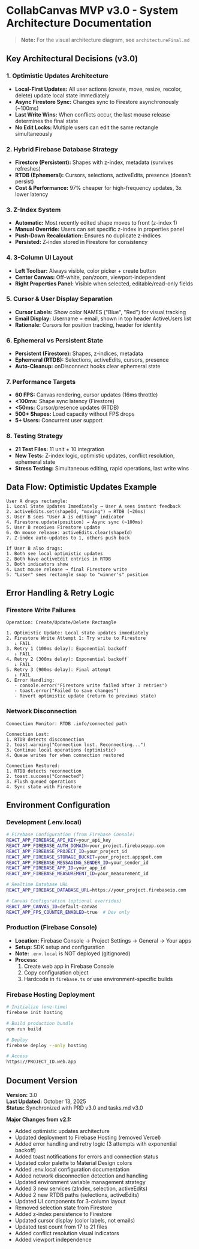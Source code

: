 # CollabCanvas MVP v3.0 - System Architecture Documentation

> **Note:** For the visual architecture diagram, see `architectureFinal.md`

## Key Architectural Decisions (v3.0)

### 1. **Optimistic Updates Architecture**
- **Local-First Updates:** All user actions (create, move, resize, recolor, delete) update local state immediately
- **Async Firestore Sync:** Changes sync to Firestore asynchronously (~100ms)
- **Last Write Wins:** When conflicts occur, the last mouse release determines the final state
- **No Edit Locks:** Multiple users can edit the same rectangle simultaneously

### 2. **Hybrid Firebase Database Strategy**
- **Firestore (Persistent):** Shapes with z-index, metadata (survives refreshes)
- **RTDB (Ephemeral):** Cursors, selections, activeEdits, presence (doesn't persist)
- **Cost & Performance:** 97% cheaper for high-frequency updates, 3x lower latency

### 3. **Z-Index System**
- **Automatic:** Most recently edited shape moves to front (z-index 1)
- **Manual Override:** Users can set specific z-index in properties panel
- **Push-Down Recalculation:** Ensures no duplicate z-indices
- **Persisted:** Z-index stored in Firestore for consistency

### 4. **3-Column UI Layout**
- **Left Toolbar:** Always visible, color picker + create button
- **Center Canvas:** Off-white, pan/zoom, viewport-independent
- **Right Properties Panel:** Visible when selected, editable/read-only fields

### 5. **Cursor & User Display Separation**
- **Cursor Labels:** Show color NAMES ("Blue", "Red") for visual tracking
- **Email Display:** Username = email, shown in top header ActiveUsers list
- **Rationale:** Cursors for position tracking, header for identity

### 6. **Ephemeral vs Persistent State**
- **Persistent (Firestore):** Shapes, z-indices, metadata
- **Ephemeral (RTDB):** Selections, activeEdits, cursors, presence
- **Auto-Cleanup:** onDisconnect hooks clear ephemeral state

### 7. **Performance Targets**
- **60 FPS:** Canvas rendering, cursor updates (16ms throttle)
- **<100ms:** Shape sync latency (Firestore)
- **<50ms:** Cursor/presence updates (RTDB)
- **500+ Shapes:** Load capacity without FPS drops
- **5+ Users:** Concurrent user support

### 8. **Testing Strategy**
- **21 Test Files:** 11 unit + 10 integration
- **New Tests:** Z-index logic, optimistic updates, conflict resolution, ephemeral state
- **Stress Testing:** Simultaneous editing, rapid operations, last write wins

## Data Flow: Optimistic Updates Example

```
User A drags rectangle:
1. Local State Updates Immediately → User A sees instant feedback
2. activeEdits.set(shapeId, "moving") → RTDB (~20ms)
3. User B sees "User A is editing" indicator
4. Firestore.update(position) → Async sync (~100ms)
5. User B receives Firestore update
6. On mouse release: activeEdits.clear(shapeId)
7. Z-index auto-updates to 1, others push back

If User B also drags:
1. Both see local optimistic updates
2. Both have activeEdit entries in RTDB
3. Both indicators show
4. Last mouse release → final Firestore write
5. "Loser" sees rectangle snap to "winner's" position
```

## Error Handling & Retry Logic

### **Firestore Write Failures**
```
Operation: Create/Update/Delete Rectangle

1. Optimistic Update: Local state updates immediately
2. Firestore Write Attempt 1: Try write to Firestore
   ↓ FAIL
3. Retry 1 (100ms delay): Exponential backoff
   ↓ FAIL
4. Retry 2 (300ms delay): Exponential backoff
   ↓ FAIL
5. Retry 3 (900ms delay): Final attempt
   ↓ FAIL
6. Error Handling:
   - console.error("Firestore write failed after 3 retries")
   - toast.error("Failed to save changes")
   - Revert optimistic update (return to previous state)
```

### **Network Disconnection**
```
Connection Monitor: RTDB .info/connected path

Connection Lost:
1. RTDB detects disconnection
2. toast.warning("Connection lost. Reconnecting...")
3. Continue local operations (optimistic)
4. Queue writes for when connection restored

Connection Restored:
1. RTDB detects reconnection
2. toast.success("Connected")
3. Flush queued operations
4. Sync state with Firestore
```

## Environment Configuration

### **Development (.env.local)**
```bash
# Firebase Configuration (from Firebase Console)
REACT_APP_FIREBASE_API_KEY=your_api_key
REACT_APP_FIREBASE_AUTH_DOMAIN=your_project.firebaseapp.com
REACT_APP_FIREBASE_PROJECT_ID=your_project_id
REACT_APP_FIREBASE_STORAGE_BUCKET=your_project.appspot.com
REACT_APP_FIREBASE_MESSAGING_SENDER_ID=your_sender_id
REACT_APP_FIREBASE_APP_ID=your_app_id
REACT_APP_FIREBASE_MEASUREMENT_ID=your_measurement_id

# Realtime Database URL
REACT_APP_FIREBASE_DATABASE_URL=https://your_project.firebaseio.com

# Canvas Configuration (optional overrides)
REACT_APP_CANVAS_ID=default-canvas
REACT_APP_FPS_COUNTER_ENABLED=true  # Dev only
```

### **Production (Firebase Console)**
- **Location:** Firebase Console → Project Settings → General → Your apps
- **Setup:** SDK setup and configuration
- **Note:** `.env.local` is NOT deployed (gitignored)
- **Process:** 
  1. Create web app in Firebase Console
  2. Copy configuration object
  3. Hardcode in `firebase.ts` or use environment-specific builds

### **Firebase Hosting Deployment**
```bash
# Initialize (one-time)
firebase init hosting

# Build production bundle
npm run build

# Deploy
firebase deploy --only hosting

# Access
https://PROJECT_ID.web.app
```

## Document Version
**Version:** 3.0  
**Last Updated:** October 13, 2025  
**Status:** Synchronized with PRD v3.0 and tasks.md v3.0

**Major Changes from v2.1:**
- Added optimistic updates architecture
- Updated deployment to Firebase Hosting (removed Vercel)
- Added error handling and retry logic (3 attempts with exponential backoff)
- Added toast notifications for errors and connection status
- Updated color palette to Material Design colors
- Added .env.local configuration documentation
- Added network disconnection detection and handling
- Updated environment variable management strategy
- Added 3 new services (zIndex, selection, activeEdits)
- Added 2 new RTDB paths (selections, activeEdits)
- Updated UI components for 3-column layout
- Removed selection state from Firestore
- Added z-index persistence to Firestore
- Updated cursor display (color labels, not emails)
- Updated test count from 17 to 21 files
- Added conflict resolution visual indicators
- Added viewport independence

